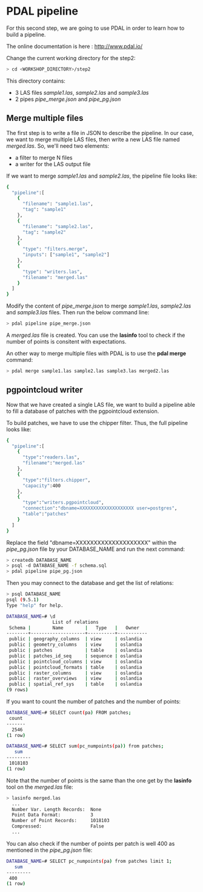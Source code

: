 # PDAL pipeline

For this second step, we are going to use PDAL in order to learn how to build
a pipeline.

The online documentation is here : http://www.pdal.io/

Change the current working directory for the step2:

```bash
> cd <WORKSHOP_DIRECTORY>/step2
```

This directory contains:
  - 3 LAS files *sample1.las*, *sample2.las* and *sample3.las*
  - 2 pipes *pipe_merge.json* and *pipe_pg.json*

## Merge multiple files

The first step is to write a file in JSON to describe the pipeline. In our case,
we want to merge multiple LAS files, then write a new LAS file named
*merged.las*. So, we'll need two elements:
  - a filter to merge N files
  - a writer for the LAS output file

If we want to merge *sample1.las* and *sample2.las*, the pipeline file looks
like:

```bash
{
  "pipeline":[
    {
      "filename": "sample1.las",
      "tag": "sample1"
    },
    {
      "filename": "sample2.las",
      "tag": "sample2"
    },
    {
      "type": "filters.merge",
      "inputs": ["sample1", "sample2"]
    },
    {
      "type": "writers.las",
      "filename": "merged.las"
    }
  ]
}
```

Modify the content of *pipe_merge.json* to merge *sample1.las*, *sample2.las*
and *sample3.las* files. Then run the below command line:

```bash
> pdal pipeline pipe_merge.json
```

A *merged.las* file is created. You can use the **lasinfo** tool to check if
the number of points  is consitent with expectations.

An other way to merge multiple files with PDAL is to use the **pdal merge**
command:

```bash
> pdal merge sample1.las sample2.las sample3.las merged2.las
```

## pgpointcloud writer

Now that we have created a single LAS file, we want to build a pipeline
able to fill a database of patches with the pgpointcloud extension.

To build patches, we have to use the chipper filter. Thus, the full
pipeline looks like:

```bash
{
  "pipeline":[
    {
      "type":"readers.las",
      "filename":"merged.las"
    },
    {
      "type":"filters.chipper",
      "capacity":400
    },
    {
      "type":"writers.pgpointcloud",
      "connection":"dbname=XXXXXXXXXXXXXXXXXXXX user=postgres",
      "table":"patches"
    }
  ]
}
```

Replace the field "dbname=XXXXXXXXXXXXXXXXXXXX" within the *pipe_pg.json* file
by your DATABASE_NAME and run the next command:

```bash
> createdb DATABASE_NAME
> psql -d DATABASE_NAME -f schema.sql
> pdal pipeline pipe_pg.json
```

Then you may connect to the database and get the list of relations:

```bash
> psql DATABASE_NAME
psql (9.5.1)
Type "help" for help.

DATABASE_NAME=# \d
                 List of relations
 Schema |        Name        |   Type   |   Owner
--------+--------------------+----------+-----------
 public | geography_columns  | view     | oslandia
 public | geometry_columns   | view     | oslandia
 public | patches            | table    | oslandia
 public | patches_id_seq     | sequence | oslandia
 public | pointcloud_columns | view     | oslandia
 public | pointcloud_formats | table    | oslandia
 public | raster_columns     | view     | oslandia
 public | raster_overviews   | view     | oslandia
 public | spatial_ref_sys    | table    | oslandia
(9 rows)
```

If you want to count the number of patches and the number of points:

```bash
DATABASE_NAME=# SELECT count(pa) FROM patches;
 count
-------
  2546
(1 row)
```

```bash
DATABASE_NAME=# SELECT sum(pc_numpoints(pa)) from patches;
   sum
---------
 1018103
(1 row)
```

Note that the number of points is the same than the one get by the **lasinfo**
tool on the *merged.las* file:

```bash
> lasinfo merged.las
  ...
  Number Var. Length Records:  None
  Point Data Format:           3
  Number of Point Records:     1018103
  Compressed:                  False
  ...
```

You can also check if the number of points per patch is well 400 as mentioned in
the *pipe_pg.json* file:

```bash
DATABASE_NAME=# SELECT pc_numpoints(pa) from patches limit 1;
   sum
---------
 400
(1 row)
```
